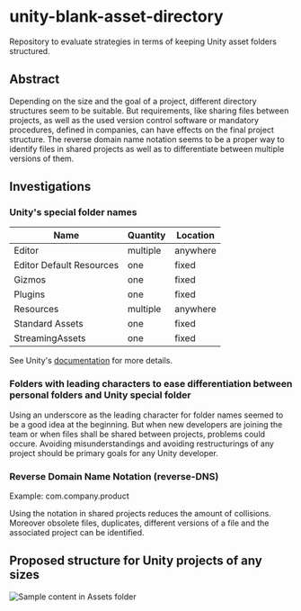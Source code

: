 # unity-blank-asset-directory

Repository to evaluate strategies in terms of keeping Unity asset folders structured.

## Abstract
Depending on the size and the goal of a project, different directory structures seem to be suitable. But requirements, like sharing files between projects, as well as the used version control software or mandatory procedures, defined in companies, can have effects on the final project structure. The reverse domain name notation seems to be a proper way to identify files in shared projects as well as to differentiate between multiple versions of them.

## Investigations

### Unity's special folder names

| Name                     | Quantity | Location |
|--------------------------|----------|----------|
| Editor                   | multiple | anywhere |
| Editor Default Resources | one      | fixed    |
| Gizmos                   | one      | fixed    |
| Plugins                  | one      | fixed    |
| Resources                | multiple | anywhere |
| Standard Assets          | one      | fixed    |
| StreamingAssets          | one      | fixed    |

See Unity's [documentation](https://docs.unity3d.com/Manual/SpecialFolders.html) for more details.

### Folders with leading characters to ease differentiation between personal folders and Unity special folder
Using an underscore as the leading character for folder names seemed to be a good idea at the beginning. But when new developers are joining the team or when files shall be shared between projects, problems could occure. Avoiding misunderstandings and avoiding restructurings of any project should be primary goals for any Unity developer.

### Reverse Domain Name Notation (reverse-DNS)
Example: com.company.product

Using the notation in shared projects reduces the amount of collisions. Moreover obsolete files, duplicates, different versions of a file and the associated project can be identified. 

## Proposed structure for Unity projects of any sizes
![Sample content in Assets folder](https://github.com/lars-wobus/unity-test-git-submodules/blob/master/res/umlet/sample-directory-structure.png)
